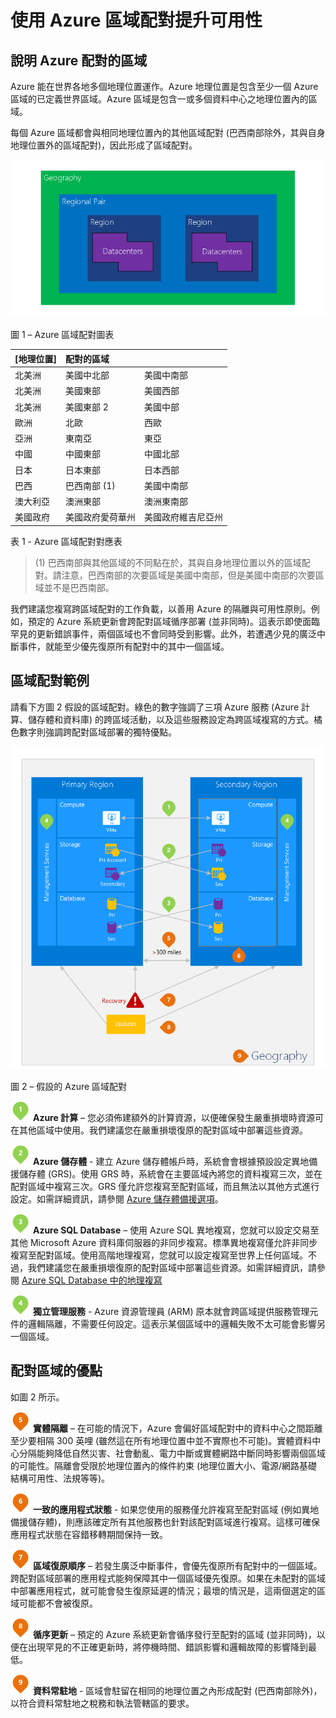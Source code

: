 <properties
	pageTitle="使用 Azure 區域配對提升業務續航力"
	description="使用區域配對可確保應用程式在資料中心故障時擁有恢復力。"
	services="multiple"
	documentationCenter=""
	authors="rboucher"
	manager="jwhit"
	editor="tysonn"/>

<tags
    ms.service="backup"
    ms.workload="storage-backup-recovery"
    ms.tgt_pltfrm="na"
    ms.devlang="na"
    ms.topic="article"
    ms.date="07/07/2015"
    ms.author="robb"/>

# 使用 Azure 區域配對提升可用性

## 說明 Azure 配對的區域

Azure 能在世界各地多個地理位置運作。Azure 地理位置是包含至少一個 Azure 區域的已定義世界區域。Azure 區域是包含一或多個資料中心之地理位置內的區域。

每個 Azure 區域都會與相同地理位置內的其他區域配對 (巴西南部除外，其與自身地理位置外的區域配對)，因此形成了區域配對。


![AzureGeography](./media/best-practices-availability-paired-regions/GeoRegionDataCenter.png)

圖 1 – Azure 區域配對圖表



| [地理位置] | 配對的區域 | |
| :-------------| :-------------   | :-------------   |
| 北美洲 | 美國中北部 | 美國中南部 |
| 北美洲 | 美國東部 | 美國西部 |
| 北美洲 | 美國東部 2 | 美國中部 |
| 歐洲 | 北歐 | 西歐 |
| 亞洲 | 東南亞 | 東亞 |
| 中國 | 中國東部 | 中國北部 |
| 日本 | 日本東部 | 日本西部 |
| 巴西 | 巴西南部 (1) | 美國中南部 |
| 澳大利亞 | 澳洲東部 | 澳洲東南部|
| 美國政府 | 美國政府愛荷華州 | 美國政府維吉尼亞州 |

表 1 - Azure 區域配對對應表

> (1) 巴西南部與其他區域的不同點在於，其與自身地理位置以外的區域配對。請注意，巴西南部的次要區域是美國中南部，但是美國中南部的次要區域並不是巴西南部。

我們建議您複寫跨區域配對的工作負載，以善用 Azure 的隔離與可用性原則。例如，預定的 Azure 系統更新會跨配對區域循序部署 (並非同時)。這表示即使面臨罕見的更新錯誤事件，兩個區域也不會同時受到影響。此外，若遭遇少見的廣泛中斷事件，就能至少優先復原所有配對中的其中一個區域。

## 區域配對範例
請看下方圖 2 假設的區域配對。綠色的數字強調了三項 Azure 服務 (Azure 計算、儲存體和資料庫) 的跨區域活動，以及這些服務設定為跨區域複寫的方式。橘色數字則強調跨配對區域部署的獨特優點。


![配對區域優點概觀](./media/best-practices-availability-paired-regions/PairedRegionsOverview2.png)

圖 2 – 假設的 Azure 區域配對

![1Green](./media/best-practices-availability-paired-regions/1Green.png) **Azure 計算** – 您必須佈建額外的計算資源，以便確保發生嚴重損壞時資源可在其他區域中使用。我們建議您在嚴重損壞復原的配對區域中部署這些資源。

![2Green](./media/best-practices-availability-paired-regions/2Green.png) **Azure 儲存體** - 建立 Azure 儲存體帳戶時，系統會會根據預設設定異地備援儲存體 (GRS)。使用 GRS 時，系統會在主要區域內將您的資料複寫三次，並在配對區域中複寫三次。GRS 僅允許您複寫至配對區域，而且無法以其他方式進行設定。如需詳細資訊，請參閱 [Azure 儲存體備援選項](../storage/storage-redundancy.md)。


![3Green](./media/best-practices-availability-paired-regions/3Green.png) **Azure SQL Database** – 使用 Azure SQL 異地複寫，您就可以設定交易至其他 Microsoft Azure 資料庫伺服器的非同步複寫。標準異地複寫僅允許非同步複寫至配對區域。使用高階地理複寫，您就可以設定複寫至世界上任何區域。不過，我們建議您在嚴重損壞復原的配對區域中部署這些資源。如需詳細資訊，請參閱 [Azure SQL Database 中的地理複寫](https://msdn.microsoft.com/library/azure/dn783447.aspx)

![4Green](./media/best-practices-availability-paired-regions/4Green.png) **獨立管理服務** - Azure 資源管理員 (ARM) 原本就會跨區域提供服務管理元件的邏輯隔離，不需要任何設定。這表示某個區域中的邏輯失敗不太可能會影響另一個區域。

## 配對區域的優點

如圖 2 所示。

![5Orange](./media/best-practices-availability-paired-regions/5Orange.png) **實體隔離** – 在可能的情況下，Azure 會偏好區域配對中的資料中心之間距離至少要相隔 300 英哩 (雖然這在所有地理位置中並不實際也不可能)。實體資料中心分隔能夠降低自然災害、社會動亂、電力中斷或實體網路中斷同時影響兩個區域的可能性。隔離會受限於地理位置內的條件約束 (地理位置大小、電源/網路基礎結構可用性、法規等等)。

![6Orange](./media/best-practices-availability-paired-regions/6Orange.png) **一致的應用程式狀態** - 如果您使用的服務僅允許複寫至配對區域 (例如異地備援儲存體)，則應該確定所有其他服務也針對該配對區域進行複寫。這樣可確保應用程式狀態在容錯移轉期間保持一致。

![7Orange](./media/best-practices-availability-paired-regions/7Orange.png) **區域復原順序** – 若發生廣泛中斷事件，會優先復原所有配對中的一個區域。跨配對區域部署的應用程式能夠保障其中一個區域優先復原。如果在未配對的區域中部署應用程式，就可能會發生復原延遲的情況；最壞的情況是，這兩個選定的區域可能都不會被復原。

![8Orange](./media/best-practices-availability-paired-regions/8Orange.png) **循序更新** – 預定的 Azure 系統更新會循序發行至配對的區域 (並非同時)，以便在出現罕見的不正確更新時，將停機時間、錯誤影響和邏輯故障的影響降到最低。


![9Orange](./media/best-practices-availability-paired-regions/9Orange.png) **資料常駐地** - 區域會駐留在相同的地理位置之內形成配對 (巴西南部除外)，以符合資料常駐地之稅務和執法管轄區的要求。

<!---HONumber=July15_HO2-->